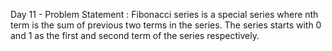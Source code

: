Day 11 - Problem Statement : Fibonacci series is a special series where nth term is the sum of previous two terms in the series. The series starts with 0 and 1 as the first and second term of the series respectively.
